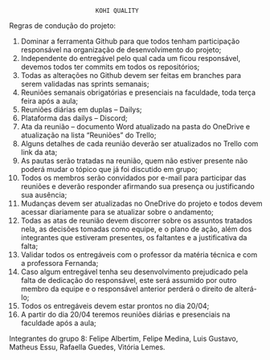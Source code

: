                             KOHI QUALITY

Regras de condução do projeto:

1.	Dominar a ferramenta Github para que todos tenham participação responsável na organização de desenvolvimento do projeto;
2.	Independente do entregável pelo qual cada um ficou responsável, devemos todos ter commits em todos os repositórios;
3.	Todas as alterações no Github devem ser feitas em branches para serem validadas nas sprints semanais;
4.	Reuniões semanais obrigatórias e presenciais na faculdade, toda terça feira após a aula;
5.	Reuniões diárias em duplas – Dailys;
6.	Plataforma das dailys – Discord;
7.	Ata da reunião – documento Word atualizado na pasta do OneDrive e atualização na lista “Reuniões” do Trello;
8.	Alguns detalhes de cada reunião deverão ser atualizados no Trello com link da ata;
9.	As pautas serão tratadas na reunião, quem não estiver presente não poderá mudar o tópico que já foi discutido em grupo;
10.	Todos os membros serão convidados por e-mail para participar das reuniões e deverão responder afirmando sua presença ou justificando sua ausência;
11.	Mudanças devem ser atualizadas no OneDrive do projeto e todos devem acessar diariamente para se atualizar sobre o andamento;
12.	Todas as atas de reunião devem discorrer sobre os assuntos tratados nela, as decisões tomadas como equipe, e o plano de ação, além dos integrantes que estiveram presentes, os faltantes e a justificativa da falta;
13.	Validar todos os entregáveis com o professor da matéria técnica e com a professora Fernanda;
14.	Caso algum entregável tenha seu desenvolvimento prejudicado pela falta de dedicação do responsável, este será assumido por outro membro da equipe e o responsável anterior perderá o direito de alterá-lo;
15.	Todos os entregáveis devem estar prontos no dia 20/04;
16.	A partir do dia 20/04 teremos reuniões diárias e presenciais na faculdade após a aula; 

Integrantes do grupo 8:
Felipe Albertim, 
Felipe Medina, 
Luis Gustavo, 
Matheus Essu, 
Rafaella Guedes, 
Vitória Lemes.
